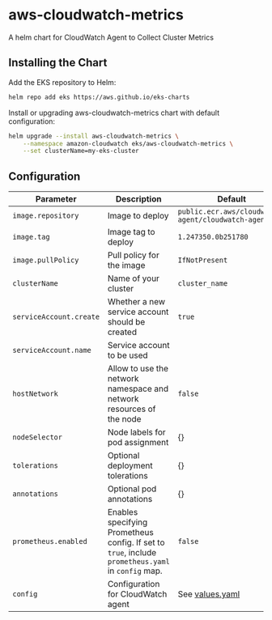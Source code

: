 # aws-cloudwatch-metrics

A helm chart for CloudWatch Agent to Collect Cluster Metrics

## Installing the Chart

Add the EKS repository to Helm:

```sh
helm repo add eks https://aws.github.io/eks-charts
```

Install or upgrading aws-cloudwatch-metrics chart with default configuration:

```sh
helm upgrade --install aws-cloudwatch-metrics \
    --namespace amazon-cloudwatch eks/aws-cloudwatch-metrics \
    --set clusterName=my-eks-cluster
```

## Configuration

| Parameter | Description | Default | Required |
| - | - | - | -
| `image.repository` | Image to deploy | `public.ecr.aws/cloudwatch-agent/cloudwatch-agent` | ✔
| `image.tag` | Image tag to deploy | `1.247350.0b251780`
| `image.pullPolicy` | Pull policy for the image | `IfNotPresent` | ✔
| `clusterName` | Name of your cluster | `cluster_name` | ✔
| `serviceAccount.create` | Whether a new service account should be created | `true` | 
| `serviceAccount.name` | Service account to be used | | 
| `hostNetwork` | Allow to use the network namespace and network resources of the node | `false` | 
| `nodeSelector` | Node labels for pod assignment	 | {} | 
| `tolerations` | Optional deployment tolerations	 | {} | 
| `annotations` | Optional pod annotations	 | {} | 
| `prometheus.enabled` | Enables specifying Prometheus config. If set to `true`, include `prometheus.yaml` in `config` map.	 | `false` | 
| `config` | Configuration for CloudWatch agent	 | See [values.yaml](./values.yaml) | ✔